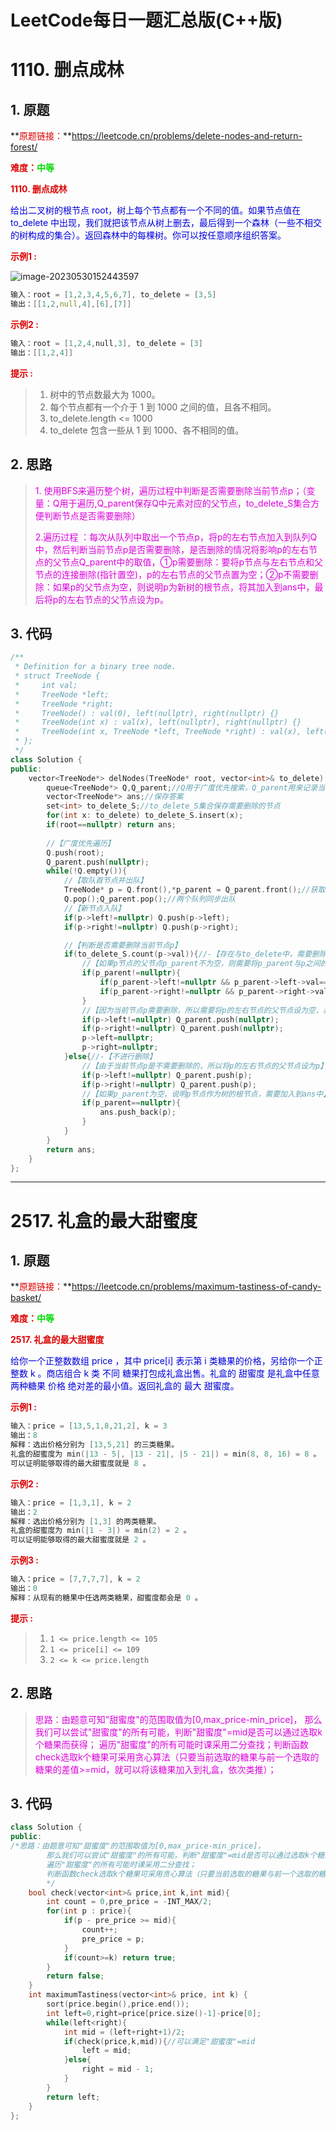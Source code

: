 # LeetCode每日一题汇总版(C++版)



# 1110. 删点成林

## 1. 原题

**<font color="#dd0000">原题链接：</font>**https://leetcode.cn/problems/delete-nodes-and-return-forest/

**<font color="#dd0000">难度：</font><font color="#00dd00">中等</font>**

**<font color="#dd0000">1110. 删点成林</font>**

<font color="#0000dd">给出二叉树的根节点 root，树上每个节点都有一个不同的值。如果节点值在 to_delete 中出现，我们就把该节点从树上删去，最后得到一个森林（一些不相交的树构成的集合）。返回森林中的每棵树。你可以按任意顺序组织答案。</font>  

**<font color="#dd0000">示例1 :</font>**

![image-20230530152443597](E:\algorithmCode\leetcode\每日一题\img\image-1110-删点成林.png)

```c++
输入：root = [1,2,3,4,5,6,7], to_delete = [3,5]
输出：[[1,2,null,4],[6],[7]]
```

**<font color="#dd0000">示例2 :</font>**

```c++
输入：root = [1,2,4,null,3], to_delete = [3]
输出：[[1,2,4]]
```

**<font color="#dd0000">提示 :</font>**

> 1. 树中的节点数最大为 1000。
> 2. 每个节点都有一个介于 1 到 1000 之间的值，且各不相同。
> 3. to_delete.length <= 1000
> 4. to_delete 包含一些从 1 到 1000、各不相同的值。





## 2. 思路

><font color="#dd00dd">1. 使用BFS来遍历整个树，遍历过程中判断是否需要删除当前节点p；（变量：Q用于遍历,Q_parent保存Q中元素对应的父节点，to_delete_S集合方便判断节点是否需要删除）</font>
>
><font color="#dd00dd">2.遍历过程 ：每次从队列中取出一个节点p，将p的左右节点加入到队列Q中，然后判断当前节点p是否需要删除，是否删除的情况将影响p的左右节点的父节点Q_parent中的取值，①p需要删除：要将p节点与左右节点和父节点的连接删除(指针置空)，p的左右节点的父节点置为空；②p不需要删除：如果p的父节点为空，则说明p为新树的根节点，将其加入到ans中，最后将p的左右节点的父节点设为p。</font>

## 3. 代码

```c++
/**
 * Definition for a binary tree node.
 * struct TreeNode {
 *     int val;
 *     TreeNode *left;
 *     TreeNode *right;
 *     TreeNode() : val(0), left(nullptr), right(nullptr) {}
 *     TreeNode(int x) : val(x), left(nullptr), right(nullptr) {}
 *     TreeNode(int x, TreeNode *left, TreeNode *right) : val(x), left(left), right(right) {}
 * };
 */
class Solution {
public:
    vector<TreeNode*> delNodes(TreeNode* root, vector<int>& to_delete) {
        queue<TreeNode*> Q,Q_parent;//Q用于广度优先搜索，Q_parent用来记录当前节点的父节点
        vector<TreeNode*> ans;//保存答案
        set<int> to_delete_S;//to_delete_S集合保存需要删除的节点
        for(int x: to_delete) to_delete_S.insert(x);
        if(root==nullptr) return ans;
        
        //【广度优先遍历】
        Q.push(root);
        Q_parent.push(nullptr);
        while(!Q.empty()){
            //【取队首节点并出队】
            TreeNode* p = Q.front(),*p_parent = Q_parent.front();//获取队首节点p，以及p的父节点
            Q.pop();Q_parent.pop();//两个队列同步出队
            //【新节点入队】
            if(p->left!=nullptr) Q.push(p->left);
            if(p->right!=nullptr) Q.push(p->right);

            //【判断是否需要删除当前节点p】
            if(to_delete_S.count(p->val)){//-【存在与to_delete中，需要删除】
                //【如果p节点的父节点p_parent不为空，则需要将p_parent与p之间的连接删除】
                if(p_parent!=nullptr){
                    if(p_parent->left!=nullptr && p_parent->left->val==p->val) p_parent->left=nullptr;
                    if(p_parent->right!=nullptr && p_parent->right->val==p->val) p_parent->right=nullptr;
                }
                //【因为当前节点p需要删除，所以需要将p的左右节点的父节点设为空，并将p的left和right置为空】
                if(p->left!=nullptr) Q_parent.push(nullptr);
                if(p->right!=nullptr) Q_parent.push(nullptr);
                p->left=nullptr;
                p->right=nullptr;
            }else{//-【不进行删除】
                //【由于当前节点p是不需要删除的，所以将p的左右节点的父节点设为p】
                if(p->left!=nullptr) Q_parent.push(p);
                if(p->right!=nullptr) Q_parent.push(p);
                //【如果p_parent为空，说明p节点作为树的根节点，需要加入到ans中】
                if(p_parent==nullptr){
                    ans.push_back(p);
                }
            }
        }
        return ans;
    }
};
```



---------------------

# 2517. 礼盒的最大甜蜜度

## 1. 原题

**<font color="#dd0000">原题链接：</font>**https://leetcode.cn/problems/maximum-tastiness-of-candy-basket/

**<font color="#dd0000">难度：</font><font color="#00dd00">中等</font>**

**<font color="#dd0000">2517. 礼盒的最大甜蜜度</font>**

<font color="#0000dd">给你一个正整数数组 price ，其中 price[i] 表示第 i 类糖果的价格，另给你一个正整数 k 。商店组合 k 类 不同 糖果打包成礼盒出售。礼盒的 甜蜜度 是礼盒中任意两种糖果 价格 绝对差的最小值。返回礼盒的 最大 甜蜜度。</font>  

**<font color="#dd0000">示例1 :</font>**

```c++
输入：price = [13,5,1,8,21,2], k = 3
输出：8
解释：选出价格分别为 [13,5,21] 的三类糖果。
礼盒的甜蜜度为 min(|13 - 5|, |13 - 21|, |5 - 21|) = min(8, 8, 16) = 8 。
可以证明能够取得的最大甜蜜度就是 8 。
```

**<font color="#dd0000">示例2 :</font>**

```c++
输入：price = [1,3,1], k = 2
输出：2
解释：选出价格分别为 [1,3] 的两类糖果。 
礼盒的甜蜜度为 min(|1 - 3|) = min(2) = 2 。
可以证明能够取得的最大甜蜜度就是 2 。
```

**<font color="#dd0000">示例3 :</font>**

```c++
输入：price = [7,7,7,7], k = 2
输出：0
解释：从现有的糖果中任选两类糖果，甜蜜度都会是 0 。
```

**<font color="#dd0000">提示 :</font>**

> 1. `1 <= price.length <= 105`
> 2. `1 <= price[i] <= 109`
> 3. `2 <= k <= price.length`



## 2. 思路

><font color="#dd00dd">思路：由题意可知"甜蜜度"的范围取值为[0,max_price-min_price]， 那么我们可以尝试"甜蜜度"的所有可能，判断"甜蜜度"=mid是否可以通过选取k个糖果而获得； 遍历"甜蜜度"的所有可能时课采用二分查找；判断函数check选取k个糖果可采用贪心算法（只要当前选取的糖果与前一个选取的糖果的差值>=mid，就可以将该糖果加入到礼盒，依次类推）；</font>

## 3. 代码

```c++
class Solution {
public:
/*思路：由题意可知"甜蜜度"的范围取值为[0,max_price-min_price]，
        那么我们可以尝试"甜蜜度"的所有可能，判断"甜蜜度"=mid是否可以通过选取k个糖果而获得；
        遍历"甜蜜度"的所有可能时课采用二分查找；
        判断函数check选取k个糖果可采用贪心算法（只要当前选取的糖果与前一个选取的糖果的差值>=mid，就可以将该糖果加入到礼盒，依次类推）；
        */
    bool check(vector<int>& price,int k,int mid){
        int count = 0,pre_price = -INT_MAX/2;
        for(int p : price){
            if(p - pre_price >= mid){
                count++;
                pre_price = p;
            }
            if(count>=k) return true;
        }
        return false;
    }
    int maximumTastiness(vector<int>& price, int k) {
        sort(price.begin(),price.end());
        int left=0,right=price[price.size()-1]-price[0];
        while(left<right){
            int mid = (left+right+1)/2;
            if(check(price,k,mid)){//可以满足"甜蜜度"=mid
                left = mid;
            }else{
                right = mid - 1;
            }
        }
        return left;
    }
};
```





















